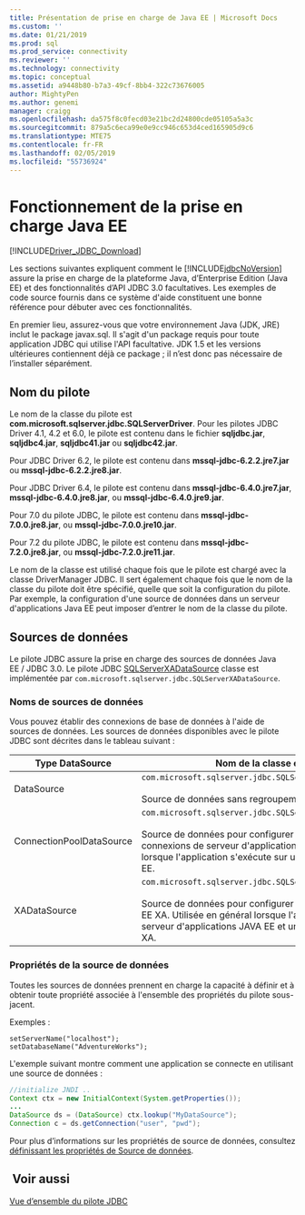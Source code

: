 ```yaml
---
title: Présentation de prise en charge de Java EE | Microsoft Docs
ms.custom: ''
ms.date: 01/21/2019
ms.prod: sql
ms.prod_service: connectivity
ms.reviewer: ''
ms.technology: connectivity
ms.topic: conceptual
ms.assetid: a9448b80-b7a3-49cf-8bb4-322c73676005
author: MightyPen
ms.author: genemi
manager: craigg
ms.openlocfilehash: da575f8c0fecd03e21bc2d24800cde05105a5a3c
ms.sourcegitcommit: 879a5c6eca99e0e9cc946c653d4ced165905d9c6
ms.translationtype: MTE75
ms.contentlocale: fr-FR
ms.lasthandoff: 02/05/2019
ms.locfileid: "55736924"
---
```

# <a name="understanding-java-ee-support"></a>Fonctionnement de la prise en charge Java EE

[!INCLUDE[Driver_JDBC_Download](../../includes/driver_jdbc_download.md)]

Les sections suivantes expliquent comment le [!INCLUDE[jdbcNoVersion](../../includes/jdbcnoversion_md.md)] assure la prise en charge de la plateforme Java, d’Enterprise Edition (Java EE) et des fonctionnalités d’API JDBC 3.0 facultatives. Les exemples de code source fournis dans ce système d'aide constituent une bonne référence pour débuter avec ces fonctionnalités.  
  
En premier lieu, assurez-vous que votre environnement Java (JDK, JRE) inclut le package javax.sql. Il s'agit d'un package requis pour toute application JDBC qui utilise l'API facultative. JDK 1.5 et les versions ultérieures contiennent déjà ce package ; il n’est donc pas nécessaire de l’installer séparément.  
  
## <a name="driver-name"></a>Nom du pilote

Le nom de la classe du pilote est **com.microsoft.sqlserver.jdbc.SQLServerDriver**. Pour les pilotes JDBC Driver 4.1, 4.2 et 6.0, le pilote est contenu dans le fichier **sqljdbc.jar**, **sqljdbc4.jar**, **sqljdbc41.jar** ou **sqljdbc42.jar**.

Pour JDBC Driver 6.2, le pilote est contenu dans **mssql-jdbc-6.2.2.jre7.jar** ou **mssql-jdbc-6.2.2.jre8.jar**.

Pour JDBC Driver 6.4, le pilote est contenu dans **mssql-jdbc-6.4.0.jre7.jar**, **mssql-jdbc-6.4.0.jre8.jar**, ou **mssql-jdbc-6.4.0.jre9.jar**.

Pour 7.0 du pilote JDBC, le pilote est contenu dans **mssql-jdbc-7.0.0.jre8.jar**, ou **mssql-jdbc-7.0.0.jre10.jar**.

Pour 7.2 du pilote JDBC, le pilote est contenu dans **mssql-jdbc-7.2.0.jre8.jar**, ou **mssql-jdbc-7.2.0.jre11.jar**.
  
Le nom de la classe est utilisé chaque fois que le pilote est chargé avec la classe DriverManager JDBC. Il sert également chaque fois que le nom de la classe du pilote doit être spécifié, quelle que soit la configuration du pilote. Par exemple, la configuration d'une source de données dans un serveur d'applications Java EE peut imposer d’entrer le nom de la classe du pilote.  
  
## <a name="data-sources"></a>Sources de données

Le pilote JDBC assure la prise en charge des sources de données Java EE / JDBC 3.0. Le pilote JDBC [SQLServerXADataSource](../../connect/jdbc/reference/sqlserverxadatasource-class.md) classe est implémentée par `com.microsoft.sqlserver.jdbc.SQLServerXADataSource`.  
  
### <a name="datasource-names"></a>Noms de sources de données

Vous pouvez établir des connexions de base de données à l'aide de sources de données. Les sources de données disponibles avec le pilote JDBC sont décrites dans le tableau suivant :  
  
|Type DataSource|Nom de la classe et description|  
|---------------|--------------------------|  
|DataSource|`com.microsoft.sqlserver.jdbc.SQLServerDataSource` <br/> <br/> Source de données sans regroupement.|  
|ConnectionPoolDataSource|`com.microsoft.sqlserver.jdbc.SQLServerConnectionPoolDataSource` <br/> <br/> Source de données pour configurer des regroupements de connexions de serveur d'applications JAVA EE. Utilisée en général lorsque l'application s'exécute sur un serveur d'applications JAVA EE.|  
|XADataSource|`com.microsoft.sqlserver.jdbc.SQLServerXADataSource` <br/> <br/> Source de données pour configurer des sources de données JAVA EE XA. Utilisée en général lorsque l'application s'exécute sur un serveur d'applications JAVA EE et un gestionnaire de transactions XA.|  
  
### <a name="data-source-properties"></a>Propriétés de la source de données

Toutes les sources de données prennent en charge la capacité à définir et à obtenir toute propriété associée à l'ensemble des propriétés du pilote sous-jacent.  
  
Exemples :  
  
`setServerName("localhost");`  
`setDatabaseName("AdventureWorks");`  
  
L'exemple suivant montre comment une application se connecte en utilisant une source de données :  

```java
//initialize JNDI ..  
Context ctx = new InitialContext(System.getProperties());
...
DataSource ds = (DataSource) ctx.lookup("MyDataSource");
Connection c = ds.getConnection("user", "pwd");  
```

Pour plus d’informations sur les propriétés de source de données, consultez [définissant les propriétés de Source de données](../../connect/jdbc/setting-the-data-source-properties.md).  
  
## <a name="see-also"></a> Voir aussi

[Vue d’ensemble du pilote JDBC](../../connect/jdbc/overview-of-the-jdbc-driver.md)  

